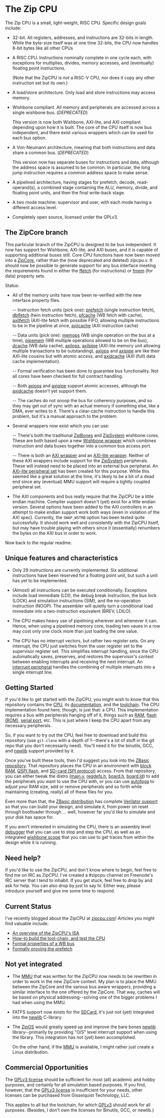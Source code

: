 # The Zip CPU

The Zip CPU is a small, light-weight, RISC CPU.  Specific design goals include:

- 32-bit.  All registers, addresses, and instructions are 32-bits in length.  While the byte-size itself was at one time 32-bits, the CPU now handles 8-bit bytes like all other CPUs

- A RISC CPU.  Instructions nominally complete in one cycle each, with exceptions for multiplies, divides, memory accesses, and (eventually) floating point instructions.

  (Note that the ZipCPU is *not* a RISC-V CPU, nor does it copy any other instruction set but its own.)

- A load/store architecture.  Only load and store instructions may access
  memory.

- Wishbone compliant.  All memory and peripherals are accessed across a single
  wishbone bus. (_DEPRECATED_)

  This version is now both Wishbone, AXI-lite, and AXI compliant depending upon
  how it is built.  The core of the CPU itself is now bus independent, and
  there exist various wrappers which can be used for each bus option.

- A Von-Neumann architecture, meaning that both instructions and data share a common bus. (_DEPRECATED_)

  This version now has separate buses for instructions and data, although the
  address space is assumed to be common.  In particular, the long jump 
  instruction requires a common address space to make sense.

- A pipelined architecture, having stages for prefetch, decode, read-operand(s),
  a combined stage containing the ALU, memory, divide, and floating point units,
  and then the final write-back stage.

- A two mode machine: supervisor and user, with each mode having a different
  access level.

- Completely open source, licensed under the GPLv3.

## The ZipCore branch

This particular branch of the ZipCPU is designed to be bus independent.
It now has support for Wishbone, AXI-lite, and AXI buses,
and it is capable of supporting additional buses still.  Core CPU
functions have now been moved into a [ZipCore](rtl/core/zipcore.v), rather than
the (now deprecated and deleted) zipcpu.v.  It should now be possible to
generate support for any bus interface meeting the requirements found in either
the [ffetch](bench/formal/ffetch.v) (for instructions) or
[fmem](bench/formal/fmem.v) (for data) property sets.

Status:

- All of the memory units have now been re-verified with the new interface
  property files.

  -- Instruction fetch units (pick one): [prefetch](rtl/core/prefetch.v) (single instruction fetch), [dblfetch](rtl/core/dblfetch.v) (twin instruction fetch), [pfcache](rtl/core/pfcache.v) (WB fetch with cache), [axilfetch](rtl/core/axilfetch.v) (AXI-lite fetch with possible FIFO, allowing multiple instructions to be in the pipeline at once, [axiicache](rtl/core/axiicache.v) (AXI instruction cache)

  -- Data units (pick one): [memops](rtl/core/memops.v) (WB single operation on the bus at a time), [pipemem](rtl/core/pipemem.v) (WB multiple operations allowed to be on the bus), [dcache](rtl/core/dcache.v) (WB data cache), [axilops](rtl/core/axilops.v), [axilpipe](rtl/core/axilpipe.v) (AXI-lite memory unit allowing multiple transactions to be outstanding), [axiops](rtl/core/axiops.v) and [axipipe](rtl/core/axipipe.v) are like their AXI-lite cousins but with atomic access, and [axidcache](rtl/core/axidcache.v) (AXI (full) data cache implementation).

  -- Formal verification has been done to guarantee bus functionality.  Not all cores have been checked for full contract handling.

  -- Both [axiops](rtl/core/axiops.v) and [axipipe](rtl/core/axipipe.v) support atomic accesses, although the [axidcache](rtl/core/axidcache.v) doesn't yet support them.

   -- The caches do not snoop the bus for coherency purposes, and so they may get out of sync with an actual memory if something else, like a DMA, ever writes to it.  There's a clear-cache instruction to handle this problem, but it's a manual approach to the problem.

- Several wrappers now exist which you can use:

  -- There's both the traditional [ZipBones](rtl/zipbones.v) and [ZipSystem](rtl/zipsystem.v) wishbone cores.  These are both based upon a new [Wishbone wrapper](rtl/core/zipwb.v) which combines instruction and data buses together into a common bus access port.

  -- There is both an [AXI wrapper](rtl/zipaxi.v) and an [AXI-lite wrapper](rtl/zipaxil.v).  Neither of these AXI wrappers include support for the [ZipSystem](rtl/zipsystem.v) peripherals.  These will instead need to be placed into an external bus peripheral.  An [AXI-lite peripheral set](rtl/peripherals/axilperiphs.v) has been created for this purpose.  While this seemed like a great solution at the time, it's likely to be a bit of a dead end since any (eventual) MMU support will require a tightly coupled peripheral set.

- The AXI components and bus really require that the ZipCPU be a little
  endian machine.  Compiler support doesn't (yet) exist for a little endian
  version.  Several options have been added to the AXI controllers in an attempt
  to make endian support work both ways (even in violation of the AXI spec).
  Currently, the `SWAP_WSTRB` option has been tested quite successfully.  It
  should work well and consistently with the ZipCPU itself, but may have trouble
  playing with others since it (essentially) renumbers the bytes on the AXI
  bus in order to work.

Now back to the regular readme.

## Unique features and characteristics

- Only 29 instructions are currently implemented.  Six additional instructions have been reserved for a floating point unit, but such a unit has yet to be implemented.

- (Almost) all instructions can be executed conditionally.  Exceptions include load immediate (LDI), the debug break instruction, the bus lock (LOCK) and simulation instructions (SIM), and the no-operation instruction (NOOP).  The assembler will quietly turn a conditional load immediate into a two-instruction equivalent (BREV, LDILO).

- The CPU makes heavy use of pipelining wherever and whenever it can.  Hence, when using a pipelined memory core, loading two vaues in a row may cost only one clock more than just loading the one value.

- The CPU has no interrupt vectors, but rather two register sets.  On any interrupt, the CPU just switches from the user register set to the supervisor register set.  This simplifies interrupt handling, since the CPU automatically saves, preserves, and restores the supervisor's context between enabling interrupts and receiving the next interrupt.  An [interrupt peripheral](rtl/peripherals/icontrol.v) handles the combining of multiple interrupts into a single interrupt line.

## Getting Started

If you'd like to get started with the ZipCPU, you might wish to know that this
repository contains the [CPU](rtl/core/zipcore.v), its [documentation](doc/spec.pdf), and the [toolchain](sw).
The CPU implementation found here, though, is just that: a CPU.  This
implementation requires a bus with peripherals hanging off of it, things such
as [RAM](https://github.com/ZipCPU/zbasic/blob/master/rtl/memdev.v),
[flash (ROM)](https://github.com/ZipCPU/zbasic/blob/master/rtl/qflexpress.v),
[serial port](https://github.com/ZipCPU/wbuart32), etc.  This is just where
I keep the CPU apart from any necessary peripherals.

So, if you want to try out the CPU, feel free to download and build this
repository (use `git-clone` with a depth of 1--there's a lot of stuff in the
git repo that you don't necessarily need).  You'll need it for the binutils,
GCC, and [newlib](https://sourceware.org/newlib) support provided by it.

Once you've built these tools, then I'd suggest you look into the
[ZBasic repository](https://github.com/ZipCPU/zbasic).  That repository places
the CPU in an environment with
[block RAM](https://github.com/ZipCPU/zbasic/blob/master/rtl/memdev.v),
[QSPI flash](https://github.com/ZipCPU/zbasic/blob/master/rtl/qflexpress.v),
and [SD-card (SPI protocol)](https://github.com/ZipCPU/sdspi) access.  From
that repository, you can either tweak the distro
([main.v](https://github.com/ZipCPU/zbasic/blob/master/rtl/main.v),
[regdefs.h](https://github.com/ZipCPU/zbasic/blob/master/sw/host/regdefs.h),
[board.h](https://github.com/ZipCPU/zbasic/blob/master/sw/zlib/board.h),
[board.ld](https://github.com/ZipCPU/zbasic/blob/master/sw/board/board.ld)) to
add the peripherals you want to use the CPU with, or you can use
[autofpga](https://github.com/ZipCPU/autofpga)
to adjust your RAM size, add or remove peripherals and so forth while
maintaining (creating, really) all of these files for you.

Even more than that,
the [ZBasic distribution](https://github.com/ZipCPU/zbasic) has complete
[Verilator support](https://github.com/ZipCPU/zbasic/tree/master/sim/verilated)
so that you can build your design, and simulate it, from
power on reset through bootloader through ... well, however far you'd like to
simulate and your disk has space for.

If you aren't interested in simulating the CPU, there is an assembly level
[debugger](https://github.com/ZipCPU/zbasic/blob/master/sw/host/zipdbg.cpp)
that you can use to stop and step the CPU, as well as an
integrated [wishbone scope](https://github.com/ZipCPU/wbscope) that
you can use to get traces from within the design while it is running.


## Need help?

If you'd like to use the ZipCPU, and don't know where to begin, feel free
to find me on IRC as ZipCPU.  I've created a #zipcpu channel on Freenode's
IRC server that I tend to inhabit.  If you get stuck, feel free to drop by
and ask for help.  You can also drop by just to say hi.  Either way, please
introduce yourself and give me some time to respond.

## Current Status

I've recently blogged about the ZipCPU at [zipcpu.com](http://zipcpu.com)!
Articles you might find valuable include:

- [An overview of the ZipCPU's ISA](http://zipcpu.com/zipcpu/2018/01/01/zipcpu-isa.html)
- [How-to build the tool-chain, and test the CPU](http://zipcpu.com/zipcpu/2018/01/31/cpu-build.html)
- [Formal properties of a WB bus](http://zipcpu.com/zipcpu/2017/11/07/wb-formal.html)
- [Formally proving the prefetch](http://zipcpu.com/zipcpu/2017/11/18/prefetch.html)


## Not yet integrated

- The [MMU](rtl/peripherals/zipmmu.v) that was written for the ZipCPU now
  needs to be rewritten in order to work in the new ZipCore context.  My
  plan is to place the MMU between the ZipCore and the various bus aware
  wrappers, providing a similar interface to the one offered by the ZipCore.
  That way, caches will be based on physical addressing--solving one of the
  bigger problems I had when using the MMU.

- FATFS support now exists for the [SDCard](https://github.com/ZipCPU/sdspi),
  it's just not (yet) integrated into the
  [newlib](https://sourceware.org/newlib) C-library.

- The [ZipOS](https://github.com/ZipCPU/s6soc/tree/master/sw/zipos)
  would greatly speed up and improve the bare bones [newlib](https://sourceware.org/newlib) library--primarily
  by providing "O/S" level interrupt support when using the library.  This
  integration has not (yet) been accomplished.

  On the other hand, if the [MMU](rtl/peripherals/zipmmu.v) is available,
  I might rather just create a Linux distribution.

## Commercial Opportunities

The [GPLv3 license](https://www.gnu.org/licenses/gpl-3.0.en.html) should be
sufficient for most (all) academic and hobby purposes, and certainly for all
simulation based purposes.  If you find, however, that the [GPLv3
license](https://www.gnu.org/licenses/gpl-3.0.en.html) is insufficient for
your needs, other licenses can be purchased from Gisselquist Technology, LLC.

This applies to all but the toolchain, for which
[GPLv3](https://www.gnu.org/licenses/gpl-3.0.en.html) should work for all
purposes.  (Besides, I don't own the licenses for Binutils, GCC, or newlib.)
